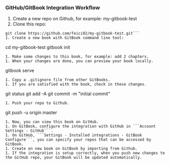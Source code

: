 ### GitHub/GitBook Integration Workflow

1. Create a new repo on Github, for example: my-gitbook-test
1. Clone this repo:
```
git clone https://github.com/feici02/my-gitbook-test.git```
1. Create a new book with GitBook command line tool:
```
cd my-gitbook-test
gitbook init
```
1. Make some changes to this book, for example: add 2 chapters.
1. When your changes are done, you can preview your book locally.
```
gitbook serve
```
1. Copy a .gitignore file from other GitBooks.
1. If you are satisfied with the book, check in these changes.
```
git status
git add -A
git commit -m "initial commit"
```
1. Push your repo to Github.
```
git push -u origin master
```
1. Now, you can view this book on GitHub.
1. On GitBook, configure the integration with GitHub in ```Account Settings - GitHub```.
1. On GitHub, ```Settings - Installed integrations - GitBook Configure```, you can specify your repos that can be accessed by GitBook.
1. Create on new book on GitBook by importing from Github.
1. If the integration is setup correctly, when you push new changes to the GitHub repo, your GitBook will be updated automatically.
